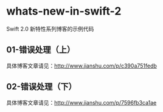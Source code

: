 # whats-new-in-swift-2

Swift 2.0 新特性系列博客的示例代码

## 01-错误处理（上）

具体博客文章请见：http://www.jianshu.com/p/c390a751fedb

## 02-错误处理（下）

具体博客文章请见：http://www.jianshu.com/p/7596fb3ca1ae
